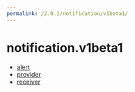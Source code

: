 ```yaml
---
permalink: /2.0.1/notification/v1beta1/
---
```


# notification.v1beta1



* [alert](alert.md)
* [provider](provider.md)
* [receiver](receiver.md)